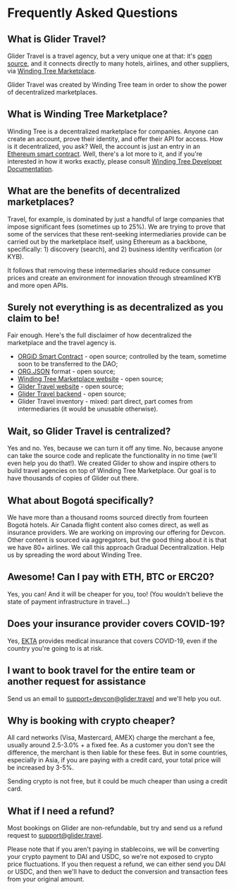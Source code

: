# Frequently Asked Questions

## What is Glider Travel?

Glider Travel is a travel agency, but a very unique one at that: it's [open](https://github.com/windingtree/glider-ota) [source](https://github.com/windingtree/glider-aggregator), and it connects directly to many hotels, airlines, and other suppliers, via [Winding Tree Marketplace](https://marketplace.windingtree.com).

Glider Travel was created by Winding Tree team in order to show the power of decentralized marketplaces.

## What is Winding Tree Marketplace?

Winding Tree is a decentralized marketplace for companies. Anyone can create an account, prove their identity, and offer their API for access. How is it decentralized, you ask? Well, the account is just an entry in an [Ethereum smart contract](https://github.com/windingtree/org.id). Well, there's a lot more to it, and if you're interested in how it works exactly, please consult [Winding Tree Developer Documentation](https://developers.windingtree.com/).

## What are the benefits of decentralized marketplaces?

Travel, for example, is dominated by just a handful of large companies that impose significant fees (sometimes up to 25%). We are trying to prove that some of the services that these rent-seeking intermediaries provide can be carried out by the marketplace itself, using Ethereum as a backbone, specifically: 1) discovery (search), and 2) business identity verification (or KYB).

It follows that removing these intermediaries should reduce consumer prices and create an environment for innovation through streamlined KYB and more open APIs.

## Surely not everything is as decentralized as you claim to be!

Fair enough. Here's the full disclaimer of how decentralized the marketplace and the travel agency is.

- [ORGiD Smart Contract](https://github.com/windingtree/org.id) - open source; controlled by the team, sometime soon to be transferred to the DAO;
- [ORG.JSON](https://github.com/windingtree/org.json-schema) format - open source;
- [Winding Tree Marketplace website](https://github.com/windingtree/arbor-frontend) - open source;
- [Glider Travel website](https://github.com/windingtree/glider-ota) - open source;
- [Glider Travel backend](https://github.com/windingtree/glider-aggregator) - open source;
- Glider Travel inventory - mixed: part direct, part comes from intermediaries (it would be unusable otherwise).

## Wait, so Glider Travel is centralized?

Yes and no. Yes, because we can turn it off any time. No, because anyone can take the source code and replicate the functionality in no time (we'll even help you do that!). We created Glider to show and inspire others to build travel agencies on top of Winding Tree Marketplace. Our goal is to have thousands of copies of Glider out there.

## What about Bogotá specifically?

We have more than a thousand rooms sourced directly from fourteen Bogotá hotels. Air Canada flight content also comes direct, as well as insurance providers. We are working on improving our offering for Devcon. Other content is sourced via aggregators, but the good thing about it is that we have 80+ airlines. We call this approach Gradual Decentralization. Help us by spreading the word about Winding Tree.

## Awesome! Can I pay with ETH, BTC or ERC20?

Yes, you can! And it will be cheaper for you, too! (You wouldn't believe the state of payment infrastructure in travel...)

## Does your insurance provider covers COVID-19?

Yes, [EKTA](https://travel.ic-ekta.com/) provides medical insurance that covers COVID-19, even if the country you're going to is at risk.

## I want to book travel for the entire team or another request for assistance

Send us an email to [support+devcon@glider.travel](mailto:support+devcon@glider.travel) and we'll help you out.

## Why is booking with crypto cheaper?

All card networks (Visa, Mastercard, AMEX) charge the merchant a fee, usually around 2.5-3.0% + a fixed fee. As a customer you don't see the difference, the merchant is then liable for these fees. But in some countries, especially in Asia, if you are paying with a credit card, your total price will be increased by 3-5%.

Sending crypto is not free, but it could be much cheaper than using a credit card.

## What if I need a refund?

Most bookings on Glider are non-refundable, but try and send us a refund request to [support@glider.travel](mailto:support@glider.travel).

Please note that if you aren't paying in stablecoins, we will be converting your crypto payment to DAI and USDC, so we're not exposed to crypto price fluctuations. If you then request a refund, we can either send you DAI or USDC, and then we'll have to deduct the conversion and transaction fees from your original amount.
